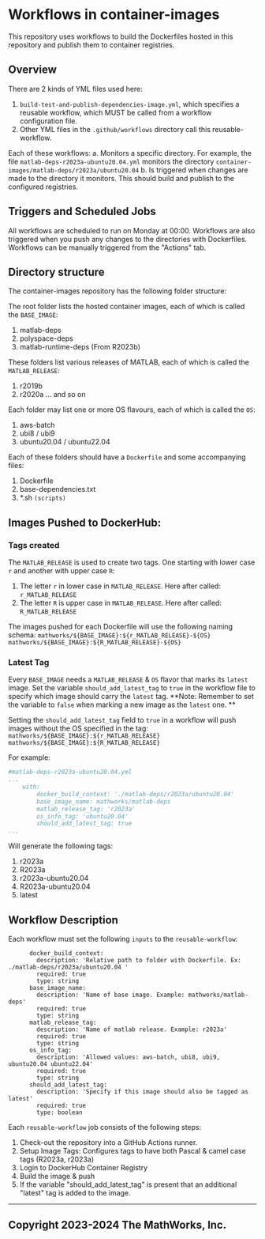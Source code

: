 # Workflows in container-images

This repository uses workflows to build the Dockerfiles hosted in this repository and publish them to container registries. 

## Overview

There are 2 kinds of YML files used here:
1. `build-test-and-publish-dependencies-image.yml`, which specifies a reusable workflow, which MUST be called from a workflow configuration file.
2. Other YML files in the `.github/workflows` directory call this reusable-workflow.

Each of these workflows:
  a. Monitors a specific directory. For example, the file `matlab-deps-r2023a-ubuntu20.04.yml` monitors the directory `container-images/matlab-deps/r2023a/ubuntu20.04`
  b. Is triggered when changes are made to the directory it monitors. This should build and publish to the configured registries.

## Triggers and Scheduled Jobs

All workflows are scheduled to run on Monday at 00:00.
Workflows are also triggered when you push any changes to the directories with Dockerfiles.
Workflows can be manually triggered from the "Actions" tab.

## Directory structure

The container-images repository has the following folder structure:

The root folder lists the hosted container images, each of which is called the `BASE_IMAGE`:

1. matlab-deps
2. polyspace-deps
3. matlab-runtime-deps (From R2023b)

These folders list various releases of MATLAB, each of which is called the `MATLAB_RELEASE`:

1. r2019b
2. r2020a ... and so on

Each folder may list one or more OS flavours, each of which is called the `OS`:
1. aws-batch
2. ubi8 / ubi9
3. ubuntu20.04 / ubuntu22.04

Each of these folders should have a `Dockerfile` and some accompanying files:

1. Dockerfile
2. base-dependencies.txt
3. *.sh `(scripts)`

## Images Pushed to DockerHub:

### Tags created
The `MATLAB_RELEASE` is used to create two tags.
One starting with lower case `r` and another with upper case `R`:
1. The letter `r` in lower case in `MATLAB_RELEASE`. Here after called: `r_MATLAB_RELEASE`
2. The letter `R` is upper case in `MATLAB_RELEASE`. Here after called: `R_MATLAB_RELEASE`

The images pushed for each Dockerfile will use the following naming schema:
` mathworks/${BASE_IMAGE}:${r_MATLAB_RELEASE}-${OS} `
` mathworks/${BASE_IMAGE}:${R_MATLAB_RELEASE}-${OS} `

### Latest Tag
Every `BASE_IMAGE` needs a `MATLAB_RELEASE` & `OS` flavor that marks its `latest` image.
Set the variable `should_add_latest_tag` to `true` in the workflow file to specify which image should carry the `latest` tag.
**Note: Remember to set the variable to `false` when marking a new image as the `latest` one. **

Setting the `should_add_latest_tag` field to `true` in a workflow will push images without the OS specified in the tag:
` mathworks/${BASE_IMAGE}:${r_MATLAB_RELEASE} `
` mathworks/${BASE_IMAGE}:${R_MATLAB_RELEASE} `

For example: 
```yml
#matlab-deps-r2023a-ubuntu20.04.yml
...
    with:
        docker_build_context: './matlab-deps/r2023a/ubuntu20.04'
        base_image_name: mathworks/matlab-deps
        matlab_release_tag: 'r2023a'
        os_info_tag: 'ubuntu20.04'
        should_add_latest_tag: true
...
```
Will generate the following tags:
1. r2023a
1. R2023a
1. r2023a-ubuntu20.04
1. R2023a-ubuntu20.04
1. latest

## Workflow Description

Each workflow must set the following `inputs` to the `reusable-workflow`:
```YML
      docker_build_context:
        description: 'Relative path to folder with Dockerfile. Ex: ./matlab-deps/r2023a/ubuntu20.04 '
        required: true
        type: string
      base_image_name:
        description: 'Name of base image. Example: mathworks/matlab-deps'
        required: true
        type: string
      matlab_release_tag:
        description: 'Name of matlab release. Example: r2023a'
        required: true
        type: string
      os_info_tag:
        description: 'Allowed values: aws-batch, ubi8, ubi9, ubuntu20.04 ubuntu22.04'
        required: true
        type: string
      should_add_latest_tag:
        description: 'Specify if this image should also be tagged as latest'
        required: true
        type: boolean
```


Each `reusable-workflow` job consists of the following steps:

1. Check-out the repository into a GitHub Actions runner.
1. Setup Image Tags: Configures tags to have both Pascal & camel case tags (R2023a, r2023a)
1. Login to DockerHub Container Registry
1. Build the image & push 
1. If the variable "should_add_latest_tag" is present that an additional "latest" tag is added to the image.

----
Copyright 2023-2024 The MathWorks, Inc.
----

